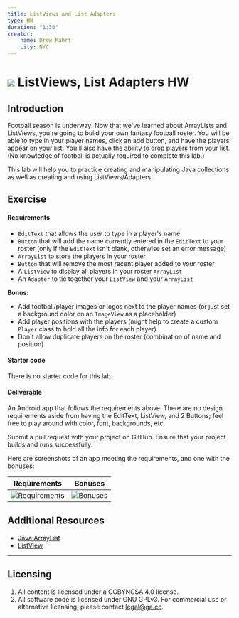 ```yaml
---
title: ListViews and List Adapters
type: HW
duration: "1:30"
creator:
    name: Drew Mahrt
    city: NYC
---
```



# ![](https://ga-dash.s3.amazonaws.com/production/assets/logo-9f88ae6c9c3871690e33280fcf557f33.png) ListViews, List Adapters HW

## Introduction

Football season is underway! Now that we've learned about ArrayLists and ListViews, you're going to build your own fantasy football roster. You will be able to type in your player names, click an add button, and have the players appear on your list. You'll also have the ability to drop players from your list. (No knowledge of football is actually required to complete this lab.)

This lab will help you to practice creating and manipulating Java collections as well as creating and using ListViews/Adapters.

## Exercise

#### Requirements

- `EditText` that allows the user to type in a player's name
- `Button` that will add the name currently entered in the `EditText` to your roster (only if the `EditText` isn't blank, otherwise set an error message)
- `ArrayList` to store the players in your roster
- `Button` that will remove the most recent player added to your roster
- A `ListView` to display all players in your roster `ArrayList`
- An `Adapter` to tie together your `ListView` and your `ArrayList`

**Bonus:**
- Add football/player images or logos next to the player names (or just set a background color on an `ImageView` as a placeholder)
- Add player positions with the players (might help to create a custom `Player` class to hold all the info for each player)
- Don't allow duplicate players on the roster (combination of name and position)

#### Starter code

There is no starter code for this lab.

#### Deliverable

An Android app that follows the requirements above. There are no design requirements aside from having the EditText, ListView, and 2 Buttons; feel free to play around with color, font, backgrounds, etc.

Submit a pull request with your project on GitHub. Ensure that your project builds and runs successfully.

Here are screenshots of an app meeting the requirements, and one with the bonuses:

| Requirements | Bonuses |
| --- | --- |
| ![Requirements](screenshots/requirements.gif) | ![Bonuses](screenshots/bonuses.gif) |

## Additional Resources

- [Java ArrayList](https://docs.oracle.com/javase/8/docs/api/java/util/ArrayList.html)
- [ListView](http://developer.android.com/guide/topics/ui/layout/listview.html)

---

## Licensing
1. All content is licensed under a CC­BY­NC­SA 4.0 license.
2. All software code is licensed under GNU GPLv3. For commercial use or alternative licensing, please contact [legal@ga.co](mailto:legal@ga.co).

